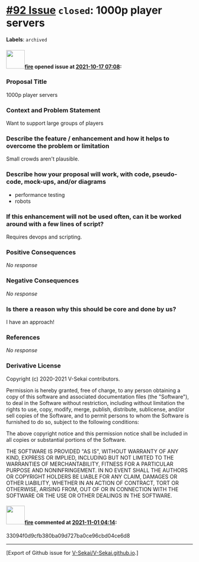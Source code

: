 # [\#92 Issue](https://github.com/V-Sekai/V-Sekai.github.io/issues/92) `closed`: 1000p player servers
**Labels**: `archived`


#### <img src="https://avatars.githubusercontent.com/u/32321?u=c2e06a3d2b49a467aa907e54aa259516440267cc&v=4" width="50">[fire](https://github.com/fire) opened issue at [2021-10-17 07:08](https://github.com/V-Sekai/V-Sekai.github.io/issues/92):

### Proposal Title

1000p player servers

### Context and Problem Statement

Want to support large groups of players

### Describe the feature / enhancement and how it helps to overcome the problem or limitation

Small crowds aren't plausible.

### Describe how your proposal will work, with code, pseudo-code, mock-ups, and/or diagrams

* performance testing
* robots

### If this enhancement will not be used often, can it be worked around with a few lines of script?

Requires devops and scripting.

### Positive Consequences

_No response_

### Negative Consequences

_No response_

### Is there a reason why this should be core and done by us?

I have an approach!

### References

_No response_

### Derivative License

Copyright (c) 2020-2021 V-Sekai contributors.

Permission is hereby granted, free of charge, to any person obtaining a copy
of this software and associated documentation files (the "Software"), to deal
in the Software without restriction, including without limitation the rights
to use, copy, modify, merge, publish, distribute, sublicense, and/or sell
copies of the Software, and to permit persons to whom the Software is
furnished to do so, subject to the following conditions:

The above copyright notice and this permission notice shall be included in all
copies or substantial portions of the Software.

THE SOFTWARE IS PROVIDED "AS IS", WITHOUT WARRANTY OF ANY KIND, EXPRESS OR
IMPLIED, INCLUDING BUT NOT LIMITED TO THE WARRANTIES OF MERCHANTABILITY,
FITNESS FOR A PARTICULAR PURPOSE AND NONINFRINGEMENT. IN NO EVENT SHALL THE
AUTHORS OR COPYRIGHT HOLDERS BE LIABLE FOR ANY CLAIM, DAMAGES OR OTHER
LIABILITY, WHETHER IN AN ACTION OF CONTRACT, TORT OR OTHERWISE, ARISING FROM,
OUT OF OR IN CONNECTION WITH THE SOFTWARE OR THE USE OR OTHER DEALINGS IN THE
SOFTWARE.


#### <img src="https://avatars.githubusercontent.com/u/32321?u=c2e06a3d2b49a467aa907e54aa259516440267cc&v=4" width="50">[fire](https://github.com/fire) commented at [2021-11-01 04:14](https://github.com/V-Sekai/V-Sekai.github.io/issues/92#issuecomment-955913558):

33094f0d9cfb380ba09d727ba0ce96cbd04ce6d8


-------------------------------------------------------------------------------



[Export of Github issue for [V-Sekai/V-Sekai.github.io](https://github.com/V-Sekai/V-Sekai.github.io).]
